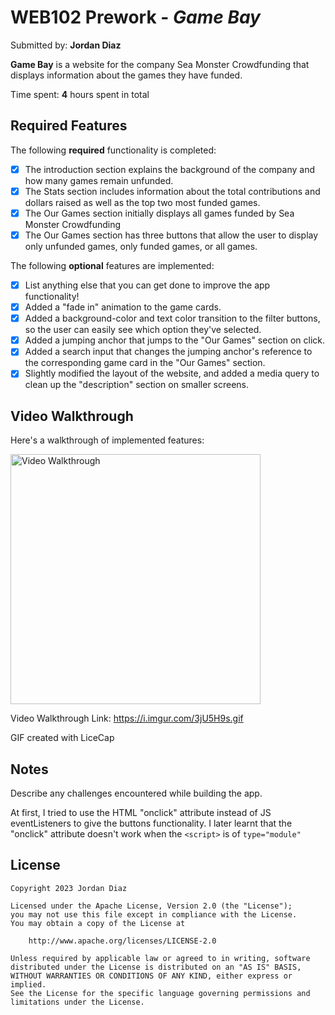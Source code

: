 # WEB102 Prework - *Game Bay*

Submitted by: **Jordan Diaz**

**Game Bay** is a website for the company Sea Monster Crowdfunding that displays information about the games they have funded.

Time spent: **4** hours spent in total

## Required Features

The following **required** functionality is completed:

* [x] The introduction section explains the background of the company and how many games remain unfunded.
* [x] The Stats section includes information about the total contributions and dollars raised as well as the top two most funded games.
* [x] The Our Games section initially displays all games funded by Sea Monster Crowdfunding
* [x] The Our Games section has three buttons that allow the user to display only unfunded games, only funded games, or all games.

The following **optional** features are implemented:

* [x] List anything else that you can get done to improve the app functionality!
* [x] Added a "fade in" animation to the game cards.
* [x] Added a background-color and text color transition to the filter buttons, so the user can easily see which option they've         selected.
* [x] Added a jumping anchor that jumps to the "Our Games" section on click.
* [x] Added a search input that changes the jumping anchor's reference to the corresponding game card in the "Our Games" section.
* [x] Slightly modified the layout of the website, and added a media query to clean up the "description" section on smaller screens.
 
## Video Walkthrough

Here's a walkthrough of implemented features:

<img src='https://i.imgur.com/3jU5H9s.gif' title='Video Walkthrough' width='400px' alt='Video Walkthrough' />

Video Walkthrough Link: https://i.imgur.com/3jU5H9s.gif

GIF created with LiceCap 

## Notes

Describe any challenges encountered while building the app.

At first, I tried to use the HTML "onclick" attribute instead of JS eventListeners to give the buttons functionality. I later learnt that the "onclick" attribute doesn't work when the `<script>` is of `type="module"`

## License

    Copyright 2023 Jordan Diaz

    Licensed under the Apache License, Version 2.0 (the "License");
    you may not use this file except in compliance with the License.
    You may obtain a copy of the License at

        http://www.apache.org/licenses/LICENSE-2.0

    Unless required by applicable law or agreed to in writing, software
    distributed under the License is distributed on an "AS IS" BASIS,
    WITHOUT WARRANTIES OR CONDITIONS OF ANY KIND, either express or implied.
    See the License for the specific language governing permissions and
    limitations under the License.
